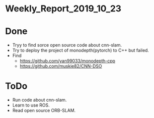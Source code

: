 Weekly_Report_2019_10_23
====

# Done

+ Tryy to find sorce open source code about cnn-slam.
+ Try to deploy the project of monodepth(pytorch) to C++ but failed.
+ Find
	- https://github.com/yan99033/monodepth-cpp
	- https://github.com/muskie82/CNN-DSO

# ToDo

+ Run code about cnn-slam.
+ Learn to use ROS.
+ Read open source ORB-SLAM.
